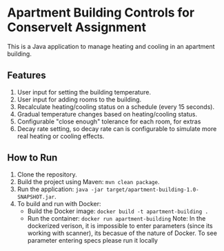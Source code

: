 # Apartment Building Controls for ConserveIt Assignment

This is a Java application to manage heating and cooling in an apartment building.

## Features
1. User input for setting the building temperature.
2. User input for adding rooms to the building.
3. Recalculate heating/cooling status on a schedule (every 15 seconds).
4. Gradual temperature changes based on heating/cooling status.
5. Configurable "close enough" tolerance for each room, for extras
6. Decay rate setting, so decay rate can is configurable to simulate more real heating or cooling effects.

## How to Run
1. Clone the repository.
2. Build the project using Maven: `mvn clean package`.
3. Run the application: `java -jar target/apartment-building-1.0-SNAPSHOT.jar`.
4. To build and run with Docker:
   - Build the Docker image: `docker build -t apartment-building .`
   - Run the container: `docker run apartment-building`
Note: In the dockerized verison, it is impossible to enter parameters (since its working with scanner), its becasue of the nature of Docker. To see parameter entering specs please run it locally
